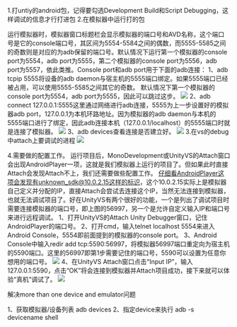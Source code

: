 1.打untiy的android包，记得要勾选Development Build和Script Debugging，这样调试的信息才行打进包
2.在模拟器中运行打的包


运行模拟器时，模拟器窗口标题栏会显示模拟器的端口号和AVD名称，这个端口号是它的console端口号，其区间为5554-5584之间的偶数，而5555-5585之间的奇数则是对应的为adb保留的端口号。默认情况下运行第一个模拟器的console port为5554，adb port为5555，第二个模拟器的console port为5556，adb port为5557，依此类推。Console port和adb port用于下面的adb连接：
1、adb tcpip 5555将设备的adb daemon与宿主机的5555端口绑定。如果5555端口已经被占用，可以使用5555-5585之间其它的奇数。
默认情况下第一个模拟器的console port为5554，adb port为5555，因此可以跳过这步。
![](https://sunxvming.com/imgs/a61fdfd5-0b08-4bfa-a5cd-92d53d5cc4df.png)
2、adb connect 127.0.0.1:5555这里通过网络进行adb连接，5555为上一步设置好的模拟器adb port，127.0.0.1为本机环路地址。因为模拟器的adb daemon与本机的5555端口进行了绑定，因此adb连接本机（127.0.0.1/localhost）的5555端口时就是连接了模拟器。
![](https://sunxvming.com/imgs/6cbcdb09-129d-4d65-af16-15279bba948f.png)
3、adb devices查看连接是否建立好。
![](https://sunxvming.com/imgs/43e6182a-0d0f-4534-8c28-0a55a3ed8c85.png)
 3.在vs的debug中attach上要调试的进程
![](https://sunxvming.com/imgs/84abdf30-ef05-42a2-83e6-1f631ab4266e.png)
 
4.需要做的配置工作。
运行项目后，MonoDevelopment或UnityVS的Attach窗口会出现AndroidPlayer一项，这就是我们模拟器上运行的项目了。但如果此时直接Attach会发现Attach不上，我们还需要做些配置工作。
仔细看AndroidPlayer这项会发现有unknown_sdk@10.0.2.15这样的标识，这个10.0.2.15实际上是模拟器自己定义并分配的IP，直接Attach会尝试去连接这个IP，当然无法连接到模拟器，也就无法调试项目了。好在UnityVS有两个很好的功能，一个是列出了调试项目时需要连接模拟器的端口号，即上图的56997，另一个是允许自定义输入IP和端口号来进行远程调试。
1、打开UnityVS的Attach Unity Debugger窗口，记住AndroidPlayer的端口号。
2、打开cmd，输入telnet localhost 5554来进入Android Console，5554即前面提到的模拟器的console port。
3、Android Console中输入redir add tcp:5590:56997，将模拟器56997端口重定向为宿主机的5590端口。这里的56997即第1步需要记住的端口号，5590可以设置为任意你想用的端口号。
![](https://sunxvming.com/imgs/cd89aecd-8cdf-4ce9-b1c2-31cf196a5b9f.jpg)
4、在UnityVS Attach窗口点击“Input IP”，输入127.0.0.1:5590，点击“OK”将会连接到模拟器并Attach项目成功，接下来就可以体验“真机”调试了。
![](https://sunxvming.com/imgs/516e3602-f94c-4e63-ac52-e64b46caf70b.jpg)
 
解决more than one device and emulator问题

1、获取模拟器/设备列表        adb devices
2、指定device来执行             adb -s devicename shell

